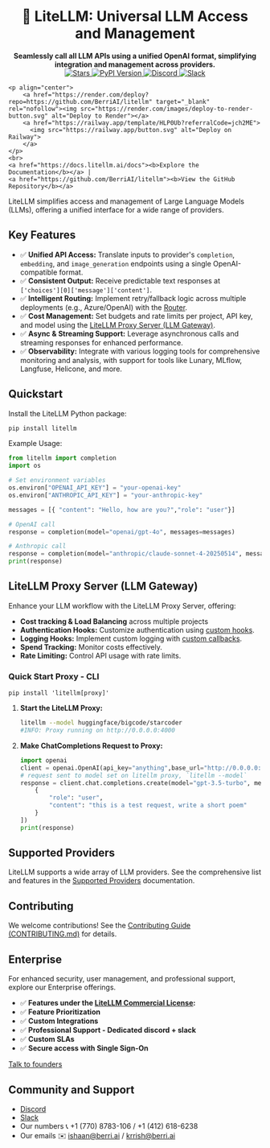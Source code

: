 <h1 align="center">
    🚀 LiteLLM: Universal LLM Access and Management
</h1>

<p align="center">
    <b>Seamlessly call all LLM APIs using a unified OpenAI format, simplifying integration and management across providers.</b>
    <br>
    <a href="https://github.com/BerriAI/litellm">
        <img src="https://img.shields.io/github/stars/BerriAI/litellm?style=social" alt="Stars">
    </a>
    <a href="https://pypi.org/project/litellm/" target="_blank">
        <img src="https://img.shields.io/pypi/v/litellm.svg" alt="PyPI Version">
    </a>
    <a href="https://discord.gg/wuPM9dRgDw">
        <img src="https://img.shields.io/discord/1158468484977008148?label=Discord&logo=discord&style=flat-square" alt="Discord">
    </a>
    <a href="https://www.litellm.ai/support">
        <img src="https://img.shields.io/static/v1?label=Chat%20on&message=Slack&color=black&logo=Slack&style=flat-square" alt="Slack">
    </a>

    <p align="center">
        <a href="https://render.com/deploy?repo=https://github.com/BerriAI/litellm" target="_blank" rel="nofollow"><img src="https://render.com/images/deploy-to-render-button.svg" alt="Deploy to Render"></a>
        <a href="https://railway.app/template/HLP0Ub?referralCode=jch2ME">
          <img src="https://railway.app/button.svg" alt="Deploy on Railway">
        </a>
    </p>
    <br>
    <a href="https://docs.litellm.ai/docs"><b>Explore the Documentation</b></a> |
    <a href="https://github.com/BerriAI/litellm"><b>View the GitHub Repository</b></a>
</p>

LiteLLM simplifies access and management of Large Language Models (LLMs), offering a unified interface for a wide range of providers.

## Key Features

*   ✅ **Unified API Access:** Translate inputs to provider's `completion`, `embedding`, and `image_generation` endpoints using a single OpenAI-compatible format.
*   ✅ **Consistent Output:**  Receive predictable text responses at `['choices'][0]['message']['content']`.
*   ✅ **Intelligent Routing:**  Implement retry/fallback logic across multiple deployments (e.g., Azure/OpenAI) with the [Router](https://docs.litellm.ai/docs/routing).
*   ✅ **Cost Management:** Set budgets and rate limits per project, API key, and model using the [LiteLLM Proxy Server (LLM Gateway)](https://docs.litellm.ai/docs/simple_proxy).
*   ✅ **Async & Streaming Support:** Leverage asynchronous calls and streaming responses for enhanced performance.
*   ✅ **Observability:**  Integrate with various logging tools for comprehensive monitoring and analysis, with support for tools like Lunary, MLflow, Langfuse, Helicone, and more.

## Quickstart

Install the LiteLLM Python package:

```bash
pip install litellm
```

Example Usage:

```python
from litellm import completion
import os

# Set environment variables
os.environ["OPENAI_API_KEY"] = "your-openai-key"
os.environ["ANTHROPIC_API_KEY"] = "your-anthropic-key"

messages = [{ "content": "Hello, how are you?","role": "user"}]

# OpenAI call
response = completion(model="openai/gpt-4o", messages=messages)

# Anthropic call
response = completion(model="anthropic/claude-sonnet-4-20250514", messages=messages)
print(response)
```

## LiteLLM Proxy Server (LLM Gateway)

Enhance your LLM workflow with the LiteLLM Proxy Server, offering:

*   **Cost tracking & Load Balancing** across multiple projects
*   **Authentication Hooks:** Customize authentication using [custom hooks](https://docs.litellm.ai/docs/proxy/virtual_keys#custom-auth).
*   **Logging Hooks:** Implement custom logging with [custom callbacks](https://docs.litellm.ai/docs/proxy/logging#step-1---create-your-custom-litellm-callback-class).
*   **Spend Tracking:** Monitor costs effectively.
*   **Rate Limiting:** Control API usage with rate limits.

### Quick Start Proxy - CLI

```shell
pip install 'litellm[proxy]'
```

1.  **Start the LiteLLM Proxy:**

    ```bash
    litellm --model huggingface/bigcode/starcoder
    #INFO: Proxy running on http://0.0.0.0:4000
    ```

2.  **Make ChatCompletions Request to Proxy:**

    ```python
    import openai
    client = openai.OpenAI(api_key="anything",base_url="http://0.0.0.0:4000") # set proxy to base_url
    # request sent to model set on litellm proxy, `litellm --model`
    response = client.chat.completions.create(model="gpt-3.5-turbo", messages = [
        {
            "role": "user",
            "content": "this is a test request, write a short poem"
        }
    ])
    print(response)
    ```

## Supported Providers

LiteLLM supports a wide array of LLM providers. See the comprehensive list and features in the [Supported Providers](https://docs.litellm.ai/docs/providers) documentation.

## Contributing

We welcome contributions! See the [Contributing Guide (CONTRIBUTING.md)](CONTRIBUTING.md) for details.

## Enterprise

For enhanced security, user management, and professional support, explore our Enterprise offerings.
*   ✅ **Features under the [LiteLLM Commercial License](https://docs.litellm.ai/docs/proxy/enterprise):**
*   ✅ **Feature Prioritization**
*   ✅ **Custom Integrations**
*   ✅ **Professional Support - Dedicated discord + slack**
*   ✅ **Custom SLAs**
*   ✅ **Secure access with Single Sign-On**

[Talk to founders](https://calendly.com/d/4mp-gd3-k5k/litellm-1-1-onboarding-chat)

## Community and Support

*   [Discord](https://discord.gg/wuPM9dRgDw)
*   [Slack](https://www.litellm.ai/support)
*   Our numbers 📞 +1 (770) 8783-106 / ‭+1 (412) 618-6238‬
*   Our emails ✉️ ishaan@berri.ai / krrish@berri.ai